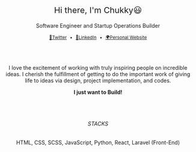 

<br>


<br>
<h3 style="font-size: 22px; font-weight: 400; line-height: 1" align="center">Hi there, I'm Chukky😃</h3> 
<p align="center">Software Engineer and Startup Operations Builder</p>


<p style="font-size: 12px" align="center">
    <a href="https://twitter.com/TheChukkyEze">🔔Twitter</a>
        <span style="margin: 5px">▪️</span>
    <a href="https://www.linkedin.com/in/eze-chukwuka/" >📘LinkedIn</a>
        <span style="margin: 5px">▪️</span>
    <a href="https://www.bit.ly/Eze-Chukwuka" >🌍Personal Website</a>
</p>

<br>


<br>
<p align="center">I love the excitement of working with truly inspiring people on incredible ideas. I cherish the fulfillment of getting to do the important work of giving life to ideas via design, project implementation, and codes.</p><p align="center"><b>I just want to Build!</b></p>

<br>

<br>

<h6 align="center">STACKS</h6>
<p align="center">HTML, CSS, SCSS, JavaScript, Python, React, Laravel (Front-End)</p>
<br>


<br>






<!--
**ChukkyWang/ChukkyWang** is a ✨ _special_ ✨ repository because its `README.md` (this file) appears on your GitHub profile.

Here are some ideas to get you started:

- 🔭 I’m currently working on ...
- 🌱 I’m currently learning ...
- 👯 I’m looking to collaborate on ...
- 🤔 I’m looking for help with ...
- 💬 Ask me about ...
- 📫 How to reach me: ...
- 😄 Pronouns: ...
- ⚡ Fun fact: ...
-->
